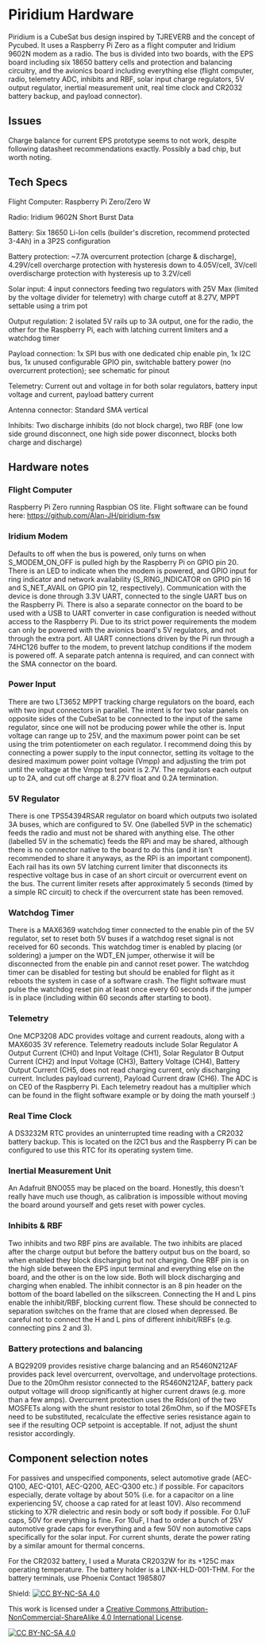 # Piridium Hardware
Piridium is a CubeSat bus design inspired by TJREVERB and the concept of Pycubed. It uses a Raspberry Pi Zero as a flight computer and Iridium 9602N modem as a radio. The bus is divided into two boards, with the EPS board including six 18650 battery cells and protection and balancing circuitry, and the avionics board including everything else (flight computer, radio, telemetry ADC, inhibits and RBF, solar input charge regulators, 5V output regulator, inertial measurement unit, real time clock and CR2032 battery backup, and payload connector).

## Issues
Charge balance for current EPS prototype seems to not work, despite following datasheet recommendations exactly. Possibly a bad chip, but worth noting.

## Tech Specs
Flight Computer: Raspberry Pi Zero/Zero W

Radio: Iridium 9602N Short Burst Data

Battery: Six 18650 Li-Ion cells (builder's discretion, recommend protected 3-4Ah) in a 3P2S configuration

Battery protection: ~7.7A overcurrent protection (charge & discharge), 4.29V/cell overcharge protection with hysteresis down to 4.05V/cell, 3V/cell overdischarge protection with hysteresis up to 3.2V/cell

Solar input: 4 input connectors feeding two regulators with 25V Max (limited by the voltage divider for telemetry) with charge cutoff at 8.27V, MPPT settable using a trim pot

Output regulation: 2 isolated 5V rails up to 3A output, one for the radio, the other for the Raspberry Pi, each with latching current limiters and a watchdog timer

Payload connection: 1x SPI bus with one dedicated chip enable pin, 1x I2C bus, 1x unused configurable GPIO pin, switchable battery power (no overcurrent protection); see schematic for pinout

Telemetry: Current out and voltage in for both solar regulators, battery input voltage and current, payload battery current

Antenna connector: Standard SMA vertical

Inhibits: Two discharge inhibits (do not block charge), two RBF (one low side ground disconnect, one high side power disconnect, blocks both charge and discharge)

## Hardware notes

### Flight Computer
Raspberry Pi Zero running Raspbian OS lite. Flight software can be found here: https://github.com/Alan-JH/piridium-fsw

### Iridium Modem
Defaults to off when the bus is powered, only turns on when S_MODEM_ON_OFF is pulled high by the Raspberry Pi on GPIO pin 20. There is an LED to indicate when the modem is powered, and GPIO input for ring indicator and network availability (S_RING_INDICATOR on GPIO pin 16 and S_NET_AVAIL on GPIO pin 12, respectively). Communication with the device is done through 3.3V UART, connected to the single UART bus on the Raspberry Pi. There is also a separate connector on the board to be used with a USB to UART converter in case configuration is needed without access to the Raspberry Pi. Due to its strict power requirements the modem can only be powered with the avionics board's 5V regulators, and not through the extra port. All UART connections driven by the Pi run through a 74HC126 buffer to the modem, to prevent latchup conditions if the modem is powered off. A separate patch antenna is required, and can connect with the SMA connector on the board.

### Power Input
There are two LT3652 MPPT tracking charge regulators on the board, each with two input connectors in parallel. The intent is for two solar panels on opposite sides of the CubeSat to be connected to the input of the same regulator, since one will not be producing power while the other is. Input voltage can range up to 25V, and the maximum power point can be set using the trim potentiometer on each regulator. I recommend doing this by connecting a power supply to the input connector, setting its voltage to the desired maximum power point voltage (Vmpp) and adjusting the trim pot until the voltage at the Vmpp test point is 2.7V. The regulators each output up to 2A, and cut off charge at 8.27V float and 0.2A termination. 

### 5V Regulator
There is one TPS54394RSAR regulator on board which outputs two isolated 3A buses, which are configured to 5V. One (labelled 5VP in the schematic) feeds the radio and must not be shared with anything else. The other (labelled 5V in the schematic) feeds the RPi and may be shared, although there is no connector native to the board to do this (and it isn't recommended to share it anyways, as the RPi is an important component). Each rail has its own 5V latching current limiter that disconnects its respective voltage bus in case of an short circuit or overcurrent event on the bus. The current limiter resets after approximately 5 seconds (timed by a simple RC circuit) to check if the overcurrent state has been removed. 

### Watchdog Timer
There is a MAX6369 watchdog timer connected to the enable pin of the 5V regulator, set to reset both 5V buses if a watchdog reset signal is not received for 60 seconds. This watchdog timer is enabled by placing (or soldering) a jumper on the WDT_EN jumper, otherwise it will be disconnected from the enable pin and cannot reset power. The watchdog timer can be disabled for testing but should be enabled for flight as it reboots the system in case of a software crash. The flight software must pulse the watchdog reset pin at least once every 60 seconds if the jumper is in place (including within 60 seconds after starting to boot).

### Telemetry
One MCP3208 ADC provides voltage and current readouts, along with a MAX6035 3V reference. Telemetry readouts include Solar Regulator A Output Current (CH0) and Input Voltage (CH1), Solar Regulator B Output Current (CH2) and Input Voltage (CH3), Battery Voltage (CH4), Battery Output Current (CH5, does not read charging current, only discharging current. Includes payload current), Payload Current draw (CH6). The ADC is on CE0 of the Raspberry Pi. Each telemetry readout has a multiplier which can be found in the flight software example or by doing the math yourself :)

### Real Time Clock
A DS3232M RTC provides an uninterrupted time reading with a CR2032 battery backup. This is located on the I2C1 bus and the Raspberry Pi can be configured to use this RTC for its operating system time. 

### Inertial Measurement Unit
An Adafruit BNO055 may be placed on the board. Honestly, this doesn't really have much use though, as calibration is impossible without moving the board around yourself and gets reset with power cycles.

### Inhibits & RBF
Two inhibits and two RBF pins are available. The two inhibits are placed after the charge output but before the battery output bus on the board, so when enabled they block discharging but not charging. One RBF pin is on the high side between the EPS input terminal and everything else on the board, and the other is on the low side. Both will block discharging and charging when enabled. The inhibit connector is an 8 pin header on the bottom of the board labelled on the silkscreen. Connecting the H and L pins enable the inhibit/RBF, blocking current flow. These should be connected to separation switches on the frame that are closed when depressed. Be careful not to connect the H and L pins of different inhibit/RBFs (e.g. connecting pins 2 and 3).

### Battery protections and balancing
A BQ29209 provides resistive charge balancing and an R5460N212AF provides pack level overcurrent, overvoltage, and undervoltage protections. Due to the 20mOhm resistor connected to the R5460N212AF, battery pack output voltage will droop significantly at higher current draws (e.g. more than a few amps). Overcurrent protection uses the Rds(on) of the two MOSFETs along with the shunt resistor to total 26mOhm, so if the MOSFETs need to be substituted, recalculate the effective series resistance again to see if the resulting OCP setpoint is acceptable. If not, adjust the shunt resistor accordingly. 

## Component selection notes
For passives and unspecified components, select automotive grade (AEC-Q100, AEC-Q101, AEC-Q200, AEC-Q300 etc.) if possible. For capacitors especially, derate voltage by about 50% (i.e. for a capacitor on a line experiencing 5V, choose a cap rated for at least 10V). Also recommend sticking to X7R dielectric and resin body or soft body if possible. For 0.1uF caps, 50V for everything is fine. For 10uF, I had to order a bunch of 25V automotive grade caps for everything and a few 50V non automotive caps specifically for the solar input. For current shunts, derate the power rating by a similar amount for thermal concerns.

For the CR2032 battery, I used a Murata CR2032W for its +125C max operating temperature. The battery holder is a LINX-HLD-001-THM. For the battery terminals, use Phoenix Contact 1985807

Shield: [![CC BY-NC-SA 4.0][cc-by-nc-sa-shield]][cc-by-nc-sa]

This work is licensed under a
[Creative Commons Attribution-NonCommercial-ShareAlike 4.0 International License][cc-by-nc-sa].

[![CC BY-NC-SA 4.0][cc-by-nc-sa-image]][cc-by-nc-sa]

[cc-by-nc-sa]: http://creativecommons.org/licenses/by-nc-sa/4.0/
[cc-by-nc-sa-image]: https://licensebuttons.net/l/by-nc-sa/4.0/88x31.png
[cc-by-nc-sa-shield]: https://img.shields.io/badge/License-CC%20BY--NC--SA%204.0-lightgrey.svg
